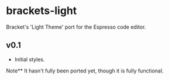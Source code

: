 brackets-light
==============

Bracket's 'Light Theme' port for the Espresso code editor.

v0.1
---
* Initial styles.

Note** It hasn't fully been ported yet, though it is fully functional.
